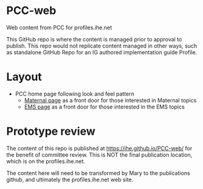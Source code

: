 # PCC-web
Web content from PCC for profiles.ihe.net

This GitHub repo is where the content is managed prior to approval to publish. This repo would not replicate content managed in other ways, such as standalone GitHub Repo for an IG authored implementation guide Profile.

# Layout

* PCC home page following look and feel pattern 
  * [Maternal page](maternal.html) as a front door for those interested in Maternal topics
  * [EMS page](EMS.html) as a front door for those interested in the EMS topics

# Prototype review

The content of this repo is published at https://ihe.github.io/PCC-web/ for the benefit of committee review. This is NOT the final publication location, which is on the profiles.ihe.net.

The content here will need to be transformed by Mary to the publications github, and ultimately the profiles.ihe.net web site.
